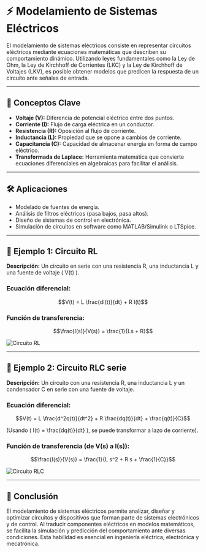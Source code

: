 # ⚡ Modelamiento de Sistemas Eléctricos

El modelamiento de sistemas eléctricos consiste en representar circuitos eléctricos mediante ecuaciones matemáticas que describen su comportamiento dinámico. Utilizando leyes fundamentales como la Ley de Ohm, la Ley de Kirchhoff de Corrientes (LKC) y la Ley de Kirchhoff de Voltajes (LKV), es posible obtener modelos que predicen la respuesta de un circuito ante señales de entrada.

---

## 📘 Conceptos Clave

- **Voltaje (V):** Diferencia de potencial eléctrico entre dos puntos.
- **Corriente (I):** Flujo de carga eléctrica en un conductor.
- **Resistencia (R):** Oposición al flujo de corriente.
- **Inductancia (L):** Propiedad que se opone a cambios de corriente.
- **Capacitancia (C):** Capacidad de almacenar energía en forma de campo eléctrico.
- **Transformada de Laplace:** Herramienta matemática que convierte ecuaciones diferenciales en algebraicas para facilitar el análisis.

---

## 🛠️ Aplicaciones

- Modelado de fuentes de energía.
- Análisis de filtros eléctricos (pasa bajos, pasa altos).
- Diseño de sistemas de control en electrónica.
- Simulación de circuitos en software como MATLAB/Simulink o LTSpice.

---

## 🧪 Ejemplo 1: Circuito RL

**Descripción:** Un circuito en serie con una resistencia R, una inductancia L y una fuente de voltaje \( V(t) \).

### Ecuación diferencial:

```math
V(t) = L \frac{dI(t)}{dt} + R I(t)
```

### Función de transferencia:

```math
\frac{I(s)}{V(s)} = \frac{1}{Ls + R}
```

![Circuito RL]([https://upload.wikimedia.org/wikipedia/commons/thumb/b/b9/RL_circuit.svg/320px-RL_circuit.svg.png](https://miro.medium.com/v2/resize:fit:780/1*088A3XxPGgdumtKoib8ToQ.png))

---

## 🧪 Ejemplo 2: Circuito RLC serie

**Descripción:** Un circuito con una resistencia R, una inductancia L y un condensador C en serie con una fuente de voltaje.

### Ecuación diferencial:

```math
V(t) = L \frac{d^2q(t)}{dt^2} + R \frac{dq(t)}{dt} + \frac{q(t)}{C}
```

(Usando \( I(t) = \frac{dq(t)}{dt} \), se puede transformar a lazo de corriente).

### Función de transferencia (de V(s) a I(s)):

```math
\frac{I(s)}{V(s)} = \frac{1}{L s^2 + R s + \frac{1}{C}}
```

![Circuito RLC](https://upload.wikimedia.org/wikipedia/commons/thumb/3/34/RLC_series.svg/320px-RLC_series.svg.png)

---

## 🧩 Conclusión

El modelamiento de sistemas eléctricos permite analizar, diseñar y optimizar circuitos y dispositivos que forman parte de sistemas electrónicos y de control. Al traducir componentes eléctricos en modelos matemáticos, se facilita la simulación y predicción del comportamiento ante diversas condiciones. Esta habilidad es esencial en ingeniería eléctrica, electrónica y mecatrónica.
